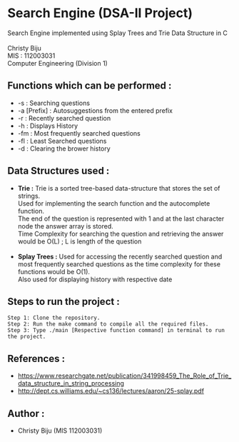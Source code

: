 # Search Engine (DSA-II Project)
Search Engine implemented using Splay Trees and Trie Data Structure in C <br /> <br />
Christy Biju <br />
MIS : 112003031 <br />
Computer Engineering (Division 1)

## Functions which can be performed :
* -s : Searching questions
* -a [Prefix] : Autosuggestions from the entered prefix
* -r : Recently searched question
* -h : Displays History
* -fm : Most frequently searched questions
* -fl : Least Searched questions
* -d : Clearing the brower history 

## Data Structures used :
* **Trie :**  Trie is a sorted tree-based data-structure that stores the set of strings.<br />           Used for implementing the search function and the autocomplete function.<br />The end of the question is represented with 1 and at the last character node the answer array is stored.<br />Time Complexity for searching the question and retrieving the answer would be O(L) ; L is length of the question<br /> <br /> 
* **Splay Trees :**  Used for accessing the recently searched question and most frequently searched questions as the time complexity for these functions would be O(1).<br />Also used for displaying history with respective date

## Steps to run the project : 
```
Step 1: Clone the repository.
Step 2: Run the make command to compile all the required files.
Step 3: Type ./main [Respective function command] in terminal to run the project.
```

## References : 
* https://www.researchgate.net/publication/341998459_The_Role_of_Trie_data_structure_in_string_processing
* http://dept.cs.williams.edu/~cs136/lectures/aaron/25-splay.pdf

## Author :
* Christy Biju (MIS 112003031)
